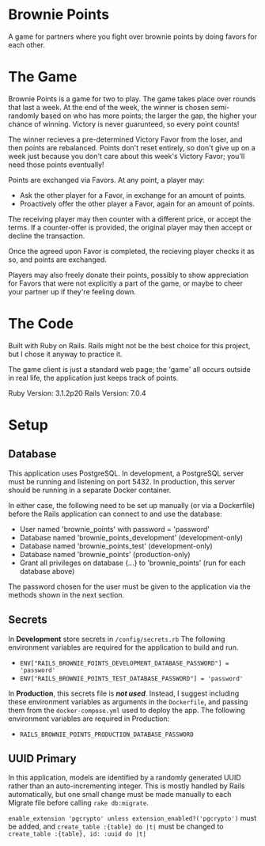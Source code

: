 # Brownie Points

A game for partners where you fight over brownie points by doing favors for each other.

# The Game

Brownie Points is a game for two to play. The game takes place over rounds that last a week. At the end of the week, the winner is chosen semi-randomly based on who has more points; the larger the gap, the higher your chance of winning. Victory is never guarunteed, so every point counts!

The winner recieves a pre-determined Victory Favor from the loser, and then points are rebalanced. Points don't reset entirely, so don't give up on a week just because you don't care about this week's Victory Favor; you'll need those points eventually!

Points are exchanged via Favors. At any point, a player may:
- Ask the other player for a Favor, in exchange for an amount of points.
- Proactively offer the other player a Favor, again for an amount of points.

The receiving player may then counter with a different price, or accept the terms. If a counter-offer is provided, the original player may then accept or decline the transaction.

Once the agreed upon Favor is completed, the recieving player checks it as so, and points are exchanged.

Players may also freely donate their points, possibly to show appreciation for Favors that were not explicitly a part of the game, or maybe to cheer your partner up if they're feeling down.

# The Code

Built with Ruby on Rails. Rails might not be the best choice for this project, but I chose it anyway to practice it.

The game client is just a standard web page; the 'game' all occurs outside in real life, the application just keeps track of points.

Ruby Version: 3.1.2p20
Rails Version: 7.0.4

# Setup

## Database

This application uses PostgreSQL. In development, a PostgreSQL server must be running and listening on port 5432. In production, this server should be running in a separate Docker container.

In either case, the following need to be set up manually (or via a Dockerfile) before the Rails application can connect to and use the database:

- User named 'brownie_points' with password = 'password'
- Database named 'brownie_points_development' (development-only)
- Database named 'brownie_points_test' (development-only)
- Database named 'brownie_points' (production-only)
- Grant all privileges on database {...} to 'brownie_points' (run for each database above)

The password chosen for the user must be given to the application via the methods shown in the next section.

## Secrets

In **Development** store secrets in `/config/secrets.rb`
The following environment variables are required for the application to build and run.

- `ENV["RAILS_BROWNIE_POINTS_DEVELOPMENT_DATABASE_PASSWORD"] = 'password'`
- `ENV["RAILS_BROWNIE_POINTS_TEST_DATABASE_PASSWORD"] = 'password'`

In **Production**, this secrets file is ***not used***. Instead, I suggest including these environment variables as arguments in the `Dockerfile`, and passing them from the `docker-compose.yml` used to deploy the app. The following environment variables are required in Production:

- `RAILS_BROWNIE_POINTS_PRODUCTION_DATABASE_PASSWORD`

## UUID Primary 

In this application, models are identified by a randomly generated UUID rather than an auto-incrementing integer. This is mostly handled by Rails automatically, but one small change must be made manually to each Migrate file before calling `rake db:migrate`.

`enable_extension 'pgcrypto' unless extension_enabled?('pgcrypto')` must be added, and `create_table :{table} do |t|` must be changed to `create_table :{table}, id: :uuid do |t|`

<!-- Things you may want to cover:

* Ruby version

* System dependencies

* Configuration

* Database creation

* Database initialization

* How to run the test suite

* Services (job queues, cache servers, search engines, etc.)

* Deployment instructions

* ... -->
